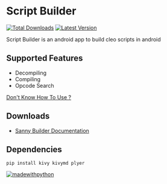 # Script Builder

[![Total Downloads](https://img.shields.io/github/downloads/360modder/script-builder/total.svg)](https://github.com/360modder/script-builder/releases/)
[![Latest Version](https://img.shields.io/github/release/360modder/script-builder.svg)](https://github.com/360modder/script-builder/releases/)

Script Builder is an android app to build cleo scripts in android

## Supported Features

- Decompiling
- Compiling
- Opcode Search

[Don't Know How To Use ?](https://github.com/360modder/script-builder/tree/main/ignore/How%20To%20Use%20Script%20Builder)

## Downloads

- [Sanny Builder Documentation](https://github.com/360modder/script-builder/raw/main/ignore/Sanny%20Builder%20Documentation.zip)

## Dependencies

`pip install kivy kivymd plyer`

[![madewithpython](https://forthebadge.com/images/badges/made-with-python.svg)](https://github.com/360modder)
